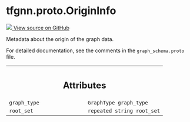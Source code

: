 # tfgnn.proto.OriginInfo

<!-- Insert buttons and diff -->

<a target="_blank" href="https://github.com/tensorflow/gnn/tree/master/tensorflow_gnn/proto/graph_schema.proto">
<img src="https://www.tensorflow.org/images/GitHub-Mark-32px.png" /> View source
on GitHub </a>

Metadata about the origin of the graph data.

<!-- Placeholder for "Used in" -->

For detailed documentation, see the comments in the `graph_schema.proto` file.

<!-- Tabular view -->

 <table class="responsive fixed orange">
<colgroup><col width="214px"><col></colgroup>
<tr><th colspan="2"><h2 class="add-link">Attributes</h2></th></tr>

<tr>
<td>
<code>graph_type</code><a id="graph_type"></a>
</td>
<td>
<code>GraphType graph_type</code>
</td>
</tr><tr>
<td>
<code>root_set</code><a id="root_set"></a>
</td>
<td>
<code>repeated string root_set</code>
</td>
</tr>
</table>
